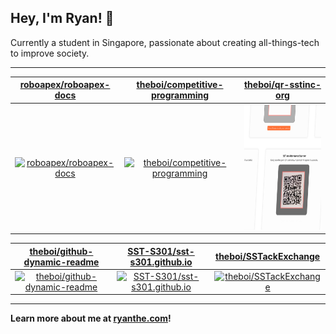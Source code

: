 ## Hey, I'm Ryan! 👋

Currently a student in Singapore, passionate about creating all-things-tech to improve society.

---

| [roboapex/roboapex-docs](https://github.com/roboapex/roboapex-docs) | [theboi/competitive-programming](https://github.com/theboi/competitive-programming) | [theboi/qr-sstinc-org](https://github.com/theboi/qr-sstinc-org) |
| :-: | :-: | :-: |
| <a href="https://github.com/roboapex/roboapex-docs"><img src="https://github.com/theboi/theboi/raw/main/DISPLAY.jpg" alt="roboapex/roboapex-docs" title="roboapex/roboapex-docs" width="200" height="200"></a> | <a href="https://github.com/theboi/competitive-programming"><img src="https://github.com/theboi/theboi/raw/main/DISPLAY.jpg" alt="theboi/competitive-programming" title="theboi/competitive-programming" width="200" height="200"></a> | <a href="https://github.com/theboi/qr-sstinc-org"><img src="https://github.com/theboi/qr-sstinc-org/raw/main/DISPLAY.jpg" alt="theboi/qr-sstinc-org" title="theboi/qr-sstinc-org" width="200" height="200"></a> |

| [theboi/github-dynamic-readme](https://github.com/theboi/github-dynamic-readme) | [SST-S301/sst-s301.github.io](https://github.com/SST-S301/sst-s301.github.io) | [theboi/SSTackExchange](https://github.com/theboi/SSTackExchange) |
| :-: | :-: | :-: |
| <a href="https://github.com/theboi/github-dynamic-readme"><img src="https://github.com/theboi/theboi/raw/main/DISPLAY.jpg" alt="theboi/github-dynamic-readme" title="theboi/github-dynamic-readme" width="200" height="200"></a> | <a href="https://github.com/SST-S301/sst-s301.github.io"><img src="https://github.com/theboi/theboi/raw/main/DISPLAY.jpg" alt="SST-S301/sst-s301.github.io" title="SST-S301/sst-s301.github.io" width="200" height="200"></a> | <a href="https://github.com/theboi/SSTackExchange"><img src="https://github.com/theboi/theboi/raw/main/DISPLAY.jpg" alt="theboi/SSTackExchange" title="theboi/SSTackExchange" width="200" height="200"></a> |



---

**Learn more about me at [ryanthe.com](https://www.ryanthe.com)!**